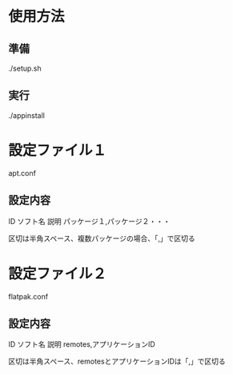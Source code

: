 # 使用方法

## 準備

./setup.sh
 
## 実行

./appinstall

# 設定ファイル１

apt.conf

## 設定内容

ID ソフト名 説明 パッケージ１,パッケージ２・・・

区切は半角スペース、複数パッケージの場合、「,」で区切る

# 設定ファイル２

flatpak.conf

## 設定内容

ID ソフト名 説明 remotes,アプリケーションID

区切は半角スペース、remotesとアプリケーションIDは「,」で区切る
